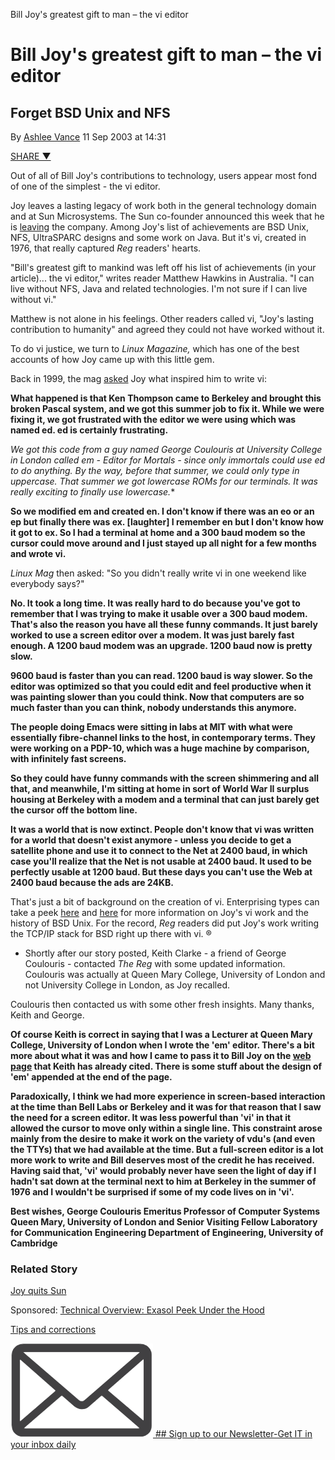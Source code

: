 Bill Joy's greatest gift to man – the vi editor

# Bill Joy's greatest gift to man – the vi editor

## Forget BSD Unix and NFS

By [Ashlee Vance](https://www.theregister.co.uk/Author/Ashlee-Vance)   11 Sep 2003 at 14:31

 [SHARE ▼](https://www.theregister.co.uk/2003/09/11/bill_joys_greatest_gift/#)

Out of all of Bill Joy's contributions to technology, users appear most fond of one of the simplest - the vi editor.

Joy leaves a lasting legacy of work both in the general technology domain and at Sun Microsystems. The Sun co-founder announced this week that he is [leaving](https://www.theregister.co.uk/2003/09/09/bill_joy_leaves_sun/) the company. Among Joy's list of achievements are BSD Unix, NFS, UltraSPARC designs and some work on Java. But it's vi, created in 1976, that really captured *Reg* readers' hearts.

"Bill's greatest gift to mankind was left off his list of achievements (in your article)... the vi editor," writes reader Matthew Hawkins in Australia. "I can live without NFS, Java and related technologies. I'm not sure if I can live without vi."

Matthew is not alone in his feelings. Other readers called vi, "Joy's lasting contribution to humanity" and agreed they could not have worked without it.

To do vi justice, we turn to *Linux Magazine,* which has one of the best accounts of how Joy came up with this little gem.

Back in 1999, the mag [asked](http://www.linux-mag.com/1999-11/joy_04.html) Joy what inspired him to write vi:

 **What happened is that Ken Thompson came to Berkeley and brought this broken Pascal system, and we got this summer job to fix it. While we were fixing it, we got frustrated with the editor we were using which was named ed. ed is certainly frustrating.**

 **We got this code from a guy named George Coulouris at University College in London* called em - Editor for Mortals - since only immortals could use ed to do anything. By the way, before that summer, we could only type in uppercase. That summer we got lowercase ROMs for our terminals. It was really exciting to finally use lowercase.**

 **So we modified em and created en. I don't know if there was an eo or an ep but finally there was ex. [laughter] I remember en but I don't know how it got to ex. So I had a terminal at home and a 300 baud modem so the cursor could move around and I just stayed up all night for a few months and wrote vi.**

*Linux Mag* then asked: "So you didn't really write vi in one weekend like everybody says?"

 **No. It took a long time. It was really hard to do because you've got to remember that I was trying to make it usable over a 300 baud modem. That's also the reason you have all these funny commands. It just barely worked to use a screen editor over a modem. It was just barely fast enough. A 1200 baud modem was an upgrade. 1200 baud now is pretty slow.**

 **9600 baud is faster than you can read. 1200 baud is way slower. So the editor was optimized so that you could edit and feel productive when it was painting slower than you could think. Now that computers are so much faster than you can think, nobody understands this anymore.**

 **The people doing Emacs were sitting in labs at MIT with what were essentially fibre-channel links to the host, in contemporary terms. They were working on a PDP-10, which was a huge machine by comparison, with infinitely fast screens.**

 **So they could have funny commands with the screen shimmering and all that, and meanwhile, I'm sitting at home in sort of World War II surplus housing at Berkeley with a modem and a terminal that can just barely get the cursor off the bottom line.**

 **It was a world that is now extinct. People don't know that vi was written for a world that doesn't exist anymore - unless you decide to get a satellite phone and use it to connect to the Net at 2400 baud, in which case you'll realize that the Net is not usable at 2400 baud. It used to be perfectly usable at 1200 baud. But these days you can't use the Web at 2400 baud because the ads are 24KB.**

That's just a bit of background on the creation of vi. Enterprising types can take a peek [here](http://www.cs.pdx.edu/~kirkenda/joy84.html) and [here](http://www.oreilly.com/catalog/opensources/book/kirkmck.html) for more information on Joy's vi work and the history of BSD Unix. For the record, *Reg* readers did put Joy's work writing the TCP/IP stack for BSD right up there with vi. ®

* Shortly after our story posted, Keith Clarke - a friend of George Coulouris - contacted *The Reg* with some updated information. Coulouris was actually at Queen Mary College, University of London and not University College in London, as Joy recalled.

Coulouris then contacted us with some other fresh insights. Many thanks, Keith and George.

 **Of course Keith is correct in saying that I was a Lecturer at Queen Mary College, University of London when I wrote the 'em' editor. There's a bit more about what it was and how I came to pass it to Bill Joy on the [web page](http://www.dcs.qmul.ac.uk/~george/history/index.html) that Keith has already cited. There is some stuff about the design of 'em' appended at the end of the page.**

 **Paradoxically, I think we had more experience in screen-based interaction at the time than Bell Labs or Berkeley and it was for that reason that I saw the need for a screen editor. It was less powerful than 'vi' in that it allowed the cursor to move only within a single line. This constraint arose mainly from the desire to make it work on the variety of vdu's (and even the TTYs) that we had available at the time. But a full-screen editor is a lot more work to write and Bill deserves most of the credit he has received. Having said that, 'vi' would probably never have seen the light of day if I hadn't sat down at the terminal next to him at Berkeley in the summer of 1976 and I wouldn't be surprised if some of my code lives on in 'vi'.**

 **Best wishes,
George Coulouris
Emeritus Professor of Computer Systems
Queen Mary, University of London
and
Senior Visiting Fellow
Laboratory for Communication Engineering
Department of Engineering, University of Cambridge**

### Related Story

 [Joy quits Sun](https://www.theregister.co.uk/2003/09/09/bill_joy_leaves_sun/)

Sponsored: [Technical Overview: Exasol Peek Under the Hood](https://go.theregister.co.uk/tl/1858/-7802/technical-overview-exasol-peek-under-the-hood?td=wptl1858bt)

 [Tips and corrections](https://www.theregister.co.uk/2003/09/11/bill_joys_greatest_gift/mailto:corrections@theregister.co.uk?subject=%5Bcorrection%5D%20Bill%20Joy%27s%20greatest%20gift%20to%20man%20%E2%80%93%20the%20vi%20editor&body=re:%20http%3A%2F%2Fwww.theregister.co.uk/2003/09/11/bill_joys_greatest_gift/)

[![](../_resources/d2cd4a62d1cb5cd5de4f85e795aa75f8.png) ## Sign up to our Newsletter-Get IT in your inbox daily](https://account.theregister.co.uk/register/?product=thereg_daily_newsletter)